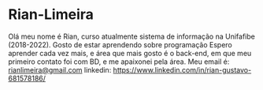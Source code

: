 # Rian-Limeira
Olá meu nome é Rian, curso atualmente sistema de informação na Unifafibe (2018-2022). Gosto de estar aprendendo sobre programação
Espero aprender cada vez mais, e área que mais gosto é o back-end, em que meu primeiro contato foi com BD, e me apaixonei pela área.
Meu email é: rianlimeira@gmail.com
linkedin: https://www.linkedin.com/in/rian-gustavo-681578186/

